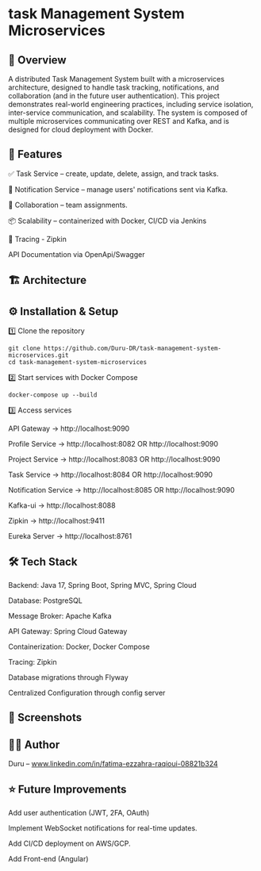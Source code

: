 # task Management System Microservices

## 📌 Overview
A distributed Task Management System built with a microservices architecture, designed to handle task tracking, notifications, and collaboration (and in the future user authentication).
This project demonstrates real-world engineering practices, including service isolation, inter-service communication, and scalability.
The system is composed of multiple microservices communicating over REST and Kafka, and is designed for cloud deployment with Docker.

## 🚀 Features
✅ Task Service – create, update, delete, assign, and track tasks.

🔔 Notification Service –  manage users' notifications sent via Kafka.

🤝 Collaboration – team assignments.

📦 Scalability – containerized with Docker, CI/CD via Jenkins

📝 Tracing - Zipkin

API Documentation via OpenApi/Swagger

## 🏗️ Architecture

    
## ⚙️ Installation & Setup
1️⃣ Clone the repository
```
git clone https://github.com/Duru-DR/task-management-system-microservices.git
cd task-management-system-microservices
```

2️⃣ Start services with Docker Compose
```
docker-compose up --build
```

3️⃣ Access services

API Gateway → http://localhost:9090

Profile Service → http://localhost:8082 OR http://localhost:9090

Project Service → http://localhost:8083 OR http://localhost:9090

Task Service → http://localhost:8084 OR http://localhost:9090

Notification Service → http://localhost:8085 OR http://localhost:9090

Kafka-ui → http://localhost:8088

Zipkin → http://localhost:9411

Eureka Server → http://localhost:8761

## 🛠️ Tech Stack
Backend: Java 17, Spring Boot, Spring MVC, Spring Cloud

Database: PostgreSQL

Message Broker: Apache Kafka

API Gateway: Spring Cloud Gateway

Containerization: Docker, Docker Compose

Tracing: Zipkin

Database migrations through Flyway

Centralized Configuration through config server

## 📸 Screenshots

## 🧑‍💻 Author
Duru – www.linkedin.com/in/fatima-ezzahra-raqioui-08821b324

## ⭐ Future Improvements
Add user authentication (JWT, 2FA, OAuth)

Implement WebSocket notifications for real-time updates.

Add CI/CD deployment on AWS/GCP.

Add Front-end (Angular)

